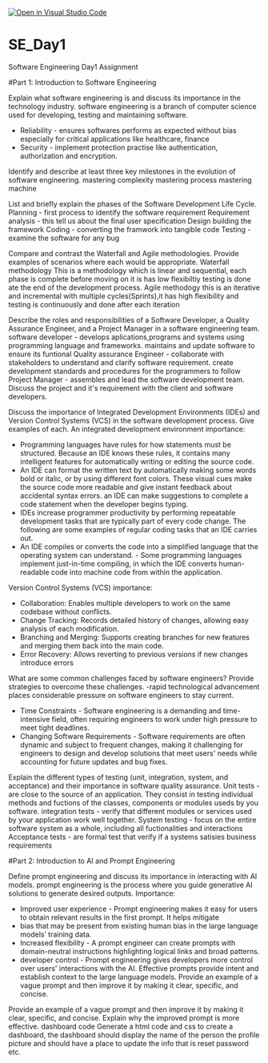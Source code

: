 [![Open in Visual Studio Code](https://classroom.github.com/assets/open-in-vscode-2e0aaae1b6195c2367325f4f02e2d04e9abb55f0b24a779b69b11b9e10269abc.svg)](https://classroom.github.com/online_ide?assignment_repo_id=18401077&assignment_repo_type=AssignmentRepo)
# SE_Day1
Software Engineering Day1 Assignment

#Part 1: Introduction to Software Engineering

Explain what software engineering is and discuss its importance in the technology industry.
software engineering is a branch of computer science used for developing, testing and maintaining software.
- Reliability - ensures softwares performs as expected without bias especially for critical applications like healthcare, finance
- Security - implement protection  practise like authentication, authorization and encryption.

Identify and describe at least three key milestones in the evolution of software engineering.
mastering complexity 
mastering process 
mastering machine 

List and briefly explain the phases of the Software Development Life Cycle.
Planning - first process to identify the software requirement 
Requirement analysis - this tell us about the final user specification 
Design building the framework 
Coding - converting the framwork into tangible code 
Testing - examine the software for any bug

Compare and contrast the Waterfall and Agile methodologies. Provide examples of scenarios where each would be appropriate.
Waterfall methodology This is a methodology which is linear and sequential, each phase is complete before moving on it is has low flexibiltiy testing is done ate the end of the development process.
Agile methodogy this is an iterative and incremental with multiple cycles(Sprints),it has high flexibility and testing is continuously and done after each iteration

Describe the roles and responsibilities of a Software Developer, a Quality Assurance Engineer, and a Project Manager in a software engineering team.
software developer - develops aplications,programs and systems using programming language and frameworks. maintains and update software to ensure its funtional
Quality assurance Engineer - collaborate with stakeholders to understand and clarify software requirement. create development standards and procedures for the programmers to follow
Project Manager - assembles and lead the software development team. Discuss the project and it's requirement with the client and software developers.

Discuss the importance of Integrated Development Environments (IDEs) and Version Control Systems (VCS) in the software development process. Give examples of each.
An integrated development environment importance:
- Programming languages have rules for how statements must be structured. Because an IDE knows these rules, it contains many intelligent features for automatically writing or editing the source code.
- An IDE can format the written text by automatically making some words bold or italic, or by using different font colors. These visual cues make the source code more readable and give instant feedback about accidental syntax errors.
an IDE can make suggestions to complete a code statement when the developer begins typing.
- IDEs increase programmer productivity by performing repeatable development tasks that are typically part of every code change. The following are some examples of regular coding tasks that an IDE carries out.
- An IDE compiles or converts the code into a simplified language that the operating system can understand. - Some programming languages implement just-in-time compiling, in which the IDE converts human-readable code into machine code from within the application.

 Version Control Systems (VCS) importance:
- Collaboration: Enables multiple developers to work on the same codebase without conflicts.
- Change Tracking: Records detailed history of changes, allowing easy analysis of each modification. 
- Branching and Merging: Supports creating branches for new features and merging them back into the main code.
- Error Recovery: Allows reverting to previous versions if new changes introduce errors

What are some common challenges faced by software engineers? Provide strategies to overcome these challenges.
-rapid technological advancement places considerable pressure on software engineers to stay current.
- Time Constraints - Software engineering is a demanding and time-intensive field, often requiring engineers to work under high pressure to meet tight deadlines.
- Changing Software Requirements - Software requirements are often dynamic and subject to frequent changes, making it challenging for engineers to design and develop solutions that meet users' needs while accounting for future updates and bug fixes. 



Explain the different types of testing (unit, integration, system, and acceptance) and their importance in software quality assurance.
Unit tests - are close to the source of an application. They consist in testing individual methods and fuctions of the classes, components or modules useds by you software.
integration tests - verify that different modules or services used by your application work well together.
System testing - focus on the entire software system as a whole, including all fuctionalities and interactions
Acceptance tests - are formal test that verify if a systems satisies business requirements 

#Part 2: Introduction to AI and Prompt Engineering


Define prompt engineering and discuss its importance in interacting with AI models.
prompt engineering  is the process where you guide generative AI solutions to generate desired outputs.
Importance:
- Improved user experience - Prompt engineering makes it easy for users to obtain relevant results in the first prompt. It helps mitigate
- bias that may be present from existing human bias in the large language models’ training data.
- Increased flexibility - A prompt engineer can create prompts with domain-neutral instructions highlighting logical links and broad patterns.
- developer control - Prompt engineering gives developers more control over users' interactions with the AI. Effective prompts provide intent and establish context to the large language models. Provide an example of a vague prompt and then improve it by making it clear, specific, and concise.


Provide an example of a vague prompt and then improve it by making it clear, specific, and concise. Explain why the improved prompt is more effective.
dashboard code 
Generate a html code and css to create a dashboard, the dashboard should display the name of the person the profile picture and should have a place to update the info that is reset password etc.
